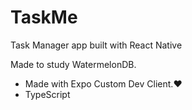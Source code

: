 # TaskMe

Task Manager app built with React Native

Made to study WatermelonDB.

- Made with Expo Custom Dev Client.:heart:
- TypeScript

